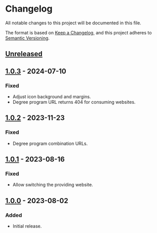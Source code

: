 # Changelog

All notable changes to this project will be documented in this file.

The format is based on [Keep a Changelog](https://keepachangelog.com/en/1.1.0/),
and this project adheres to [Semantic Versioning](https://semver.org/spec/v2.0.0.html).

## [Unreleased]
## [1.0.3] - 2024-07-10
### Fixed
- Adjust icon background and margins.
- Degree program URL returns 404 for consuming websites.

## [1.0.2] - 2023-11-23
### Fixed
- Degree program combination URLs.

## [1.0.1] - 2023-08-16
### Fixed
- Allow switching the providing website.

## [1.0.0] - 2023-08-02
### Added
- Initial release.

[Unreleased]: https://github.com/RRZE-Webteam/FAU-Studium-Embed/compare/1.0.3...HEAD
[1.0.3]: https://github.com/RRZE-Webteam/FAU-Studium-Embed/compare/1.0.2...1.0.3
[1.0.2]: https://github.com/RRZE-Webteam/FAU-Studium-Embed/compare/1.0.1...1.0.2
[1.0.1]: https://github.com/RRZE-Webteam/FAU-Studium-Embed/compare/1.0.0...1.0.1
[1.0.0]: https://github.com/RRZE-Webteam/FAU-Studium-Embed/releases/tag/1.0.0
